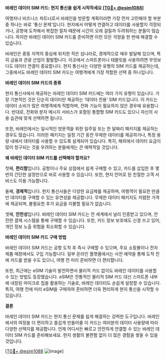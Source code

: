 **바레인 데이터 SIM 카드: 현지 통신을 쉽게 시작하세요 [[TG💪+ @esim1088](https://t.me/s/esim1088)]**

여행자나 비즈니스 파트너로서 바레인을 방문할 계획이라면 가장 먼저 고민해야 할 부분 중 하나는 바로 '통신 문제'입니다. 현지에서 어떻게 연결하고 데이터를 사용할지 걱정되거나, 공항에 도착해서 복잡한 절차 때문에 시간이 오래 걸릴까 두려워하는 분들이 많습니다. 하지만 바레인 데이터 SIM 카드를 준비하면 이런 모든 걱정을 한 번에 해결할 수 있습니다.

바레인은 중동 지역의 중심에 위치한 작은 섬나라로, 경제적으로 매우 발달해 있으며, 특히 금융과 관광 산업이 활발합니다. 이곳에서 스마트폰이나 태블릿을 사용하려면 무엇보다도 데이터 연결이 중요합니다. 현지 통신사는 다양한 유형의 SIM 카드를 제공하는데, 그중에서도 바레인 데이터 SIM 카드는 여행객에게 가장 적합한 선택 중 하나입니다.

**바레인 데이터 SIM 카드의 종류**

현지 통신사에서 제공하는 바레인 데이터 SIM 카드에는 여러 가지 유형이 있습니다. 가장 기본적인 것은 단순히 데이터만 제공하는 ‘데이터 전용’ SIM 카드입니다. 이 카드는 데이터 소비가 많은 여행객에게 적합하며, 전화 기능이 필요하지 않은 경우에 유용합니다. 반대로, 전화와 문자 메시지 서비스가 포함된 통합형 SIM 카드도 있으니 자신의 사용 습관에 맞게 선택하면 됩니다.

또한, 바레인에서는 일시적인 방문객을 위한 일주일 또는 한 달짜리 패키지를 제공하는 경우도 많습니다. 이러한 패키지는 일정 기간 동안 무제한 데이터를 제공하거나, 특정 용량 내에서 데이터를 사용할 수 있도록 설계되어 있습니다. 특히, 해외에서 데이터 요금이 많이 청구되는 것을 우려하는 분들에게는 큰 매력적일 것입니다.

**왜 바레인 데이터 SIM 카드를 선택해야 할까요?**

첫째, **편리함**입니다. 공항이나 주요 상점에서 쉽게 구매할 수 있고, 카드를 삽입한 후 몇 번의 간단한 설정만으로 바로 사용할 수 있습니다. 또한, 현지 언어로 된 친절한 고객 서비스도 이용 가능합니다.

둘째, **경제적**입니다. 현지 통신사들은 다양한 요금제를 제공하며, 여행객이 필요한 만큼만 데이터를 구매할 수 있는 유연성을 제공합니다. 무제한 데이터 패키지도 저렴한 가격에 제공되며, 불필요한 추가 요금을 지불할 필요가 없습니다.

셋째, **안전성**입니다. 바레인 데이터 SIM 카드는 전 세계에서 널리 인증받고 있으며, 안전한 결제 시스템을 통해 구매할 수 있습니다. 또한, 카드 정보 보호에도 신경 쓰고 있어, 개인 정보 노출 위험을 최소화할 수 있습니다.

**바레인 데이터 SIM 카드 구매 방법**

바레인 데이터 SIM 카드는 공항 도착 후 즉시 구매할 수 있으며, 주요 쇼핑몰이나 전자제품 매장에서도 구입 가능합니다. 일부 온라인 플랫폼에서는 사전 예약을 통해 도착 전에 카드를 받을 수도 있으니, 여행 전 미리 준비하면 더 편리합니다.

또한, 최근에는 eSIM 기술이 발전하면서 물리적 카드 없이도 바레인 데이터를 사용할 수 있는 방법도 등장했습니다. eSIM은 전통적인 물리적 SIM 카드 대신 스마트폰 내부에 내장된 마이크로 칩을 활용하는 기술로, 바레인 데이터도 손쉽게 설정할 수 있습니다. 특히, 여행 전에 미리 eSIM을 구매하여 준비하면 더욱 편리하게 현지 통신을 시작할 수 있습니다.

**결론**

바레인 데이터 SIM 카드는 현지 통신 문제를 쉽게 해결하는 강력한 도구입니다. 바레인에서의 여정을 더 편리하고 즐겁게 만들어줄 이 카드는 여러분의 데이터 사용량에 따라 다양한 선택지를 제공합니다. 언제 어디서든 빠르고 안전하게 연결할 수 있는 바레인 데이터 SIM 카드를 준비해보세요. 현지 생활의 불편함 없이 더 많은 경험을 쌓을 수 있을 것입니다.

[[TG💪+ @esim1088](https://t.me/s/esim1088) ![Image](https://i.postimg.cc/Y0z9fWf4/image.png)]